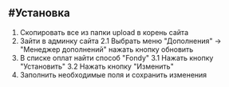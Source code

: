 
#Установка
-------------
1. Скопировать все из папки upload в корень сайта
2. Зайти в админку сайта
2.1 Выбрать меню "Дополнения" -> "Менеджер дополнений" нажать кнопку обновить
3. В списке оплат найти способ "Fondy"
3.1 Нажать кнопку "Установить"
3.2 Нажать кнопку "Изменить"
4. Заполнить необходимые поля и сохранить изменения
